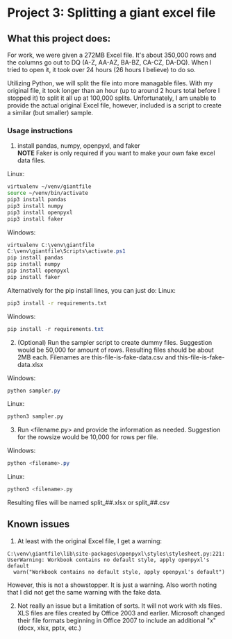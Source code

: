 # Project 3: Splitting a giant excel file
## What this project does:
For work, we were given a 272MB Excel file.  It's about 350,000 rows and the columns go out to DQ (A-Z, AA-AZ, BA-BZ, CA-CZ, DA-DQ).
When I tried to open it, it took over 24 hours (26 hours I believe) to do so.

Utilizing Python, we will split the file into more managable files.  With my original file, it took longer than an hour (up to around 2 hours total before I stopped it) to split it all up at 100,000 splits.
Unfortunately, I am unable to provide the actual original Excel file, however, included is a script to create a similar (but smaller) sample.

### Usage instructions
1. install pandas, numpy, openpyxl, and faker  
**NOTE** Faker is only required if you want to make your own fake excel data files.
  
Linux:
```bash
virtualenv ~/venv/giantfile
source ~/venv/bin/activate
pip3 install pandas
pip3 install numpy
pip3 install openpyxl
pip3 install faker
```
  
Windows:
```powershell
virtualenv C:\venv\giantfile
C:\venv\giantfile\Scripts\activate.ps1
pip install pandas
pip install numpy
pip install openpyxl
pip install faker
```
  
Alternatively for the pip install lines, you can just do:
Linux:
```bash
pip3 install -r requirements.txt
```
  
Windows:
```powershell
pip install -r requirements.txt
```
  
2. (Optional) Run the sampler script to create dummy files.  Suggestion would be 50,000 for amount of rows.  Resulting files should be about 2MB each.  Filenames are this-file-is-fake-data.csv and this-file-is-fake-data.xlsx
  
Windows:
```powershell
python sampler.py
```
  
Linux:
```bash
python3 sampler.py
```

3. Run <filename.py> and provide the information as needed.  Suggestion for the rowsize would be 10,000 for rows per file.
  
Windows:
```powershell
python <filename>.py
```
  
Linux:
```bash
python3 <filename>.py
```
Resulting files will be named split_##.xlsx or split_##.csv


  
## Known issues
1. At least with the original Excel file, I get a warning:
```
C:\venv\giantfile\lib\site-packages\openpyxl\styles\stylesheet.py:221: UserWarning: Workbook contains no default style, apply openpyxl's default
  warn("Workbook contains no default style, apply openpyxl's default")
```
However, this is not a showstopper.  It is just a warning.  Also worth noting that I did not get the same warning with the fake data.

2. Not really an issue but a limitation of sorts.  It will not work with xls files.  XLS files are files created by Office 2003 and earlier.  Microsoft changed their file formats beginning in Office 2007 to include an additional "x" (docx, xlsx, pptx, etc.)